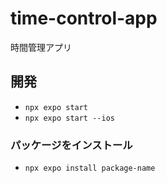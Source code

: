 # time-control-app
時間管理アプリ

## 開発
- `npx expo start`
- `npx expo start --ios`

### パッケージをインストール
- `npx expo install package-name`